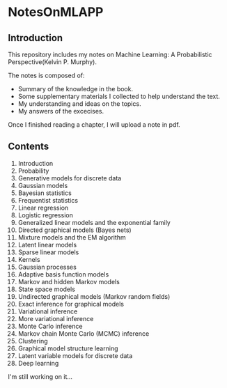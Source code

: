 # NotesOnMLAPP

## Introduction
This repository includes my notes on Machine Learning: A Probabilistic Perspective(Kelvin P. Murphy).

The notes is composed of:
* Summary of the knowledge in the book.
* Some supplementary materials I collected to help understand the text.
* My understanding and ideas on the topics.
* My answers of the excecises.

Once I finished reading a chapter, I will upload a note in pdf.

## Contents

1. Introduction
2. Probability
3. Generative models for discrete data
4. Gaussian models
5. Bayesian statistics
6. Frequentist statistics
7. Linear regression
8. Logistic regression
9. Generalized linear models and the exponential family
10. Directed graphical models (Bayes nets)
11. Mixture models and the EM algorithm
12. Latent linear models
13. Sparse linear models
14. Kernels
15. Gaussian processes
16. Adaptive basis function models
17. Markov and hidden Markov models
18. State space models
19. Undirected graphical models (Markov random fields)
20. Exact inference for graphical models
21. Variational inference
22. More variational inference
23. Monte Carlo inference
24. Markov chain Monte Carlo (MCMC) inference
25. Clustering
26. Graphical model structure learning
27. Latent variable models for discrete data
28. Deep learning

I'm still working on it...
